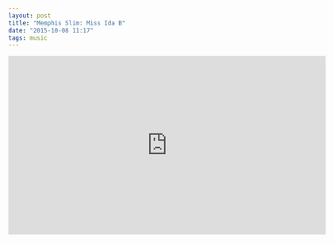 ```yaml
---
layout: post
title: "Memphis Slim: Miss Ida B"
date: "2015-10-08 11:17"
tags: music
---
```


<iframe width="640" height="360" src="https://www.youtube.com/embed/Jw23IHWb-QA"frameborder="0"></iframe>
